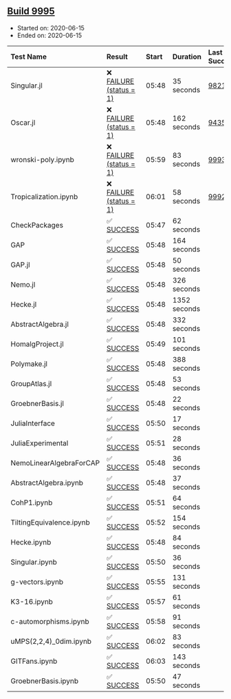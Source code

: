 ## [Build 9995](https://oscarci.mathematik.uni-kl.de/job/oscar/9995/)

* Started on: 2020-06-15
* Ended on: 2020-06-15

| Test Name    | Result | Start | Duration | Last Success | First Failure |
|:-------------|:-------|:------|:---------|:-------------|:--------------|
| Singular.jl | ❌ [FAILURE (status = 1)](https://oscarci.mathematik.uni-kl.de/job/oscar/9995/artifact/logs/build-9995/Singular.jl.log) | 05:48 | 35 seconds | [9821](https://oscarci.mathematik.uni-kl.de/job/oscar/9821/) | [9822](https://oscarci.mathematik.uni-kl.de/job/oscar/9822/) |
| Oscar.jl | ❌ [FAILURE (status = 1)](https://oscarci.mathematik.uni-kl.de/job/oscar/9995/artifact/logs/build-9995/Oscar.jl.log) | 05:48 | 162 seconds | [9435](https://oscarci.mathematik.uni-kl.de/job/oscar/9435/) | [9436](https://oscarci.mathematik.uni-kl.de/job/oscar/9436/) |
| wronski-poly.ipynb | ❌ [FAILURE (status = 1)](https://oscarci.mathematik.uni-kl.de/job/oscar/9995/artifact/logs/build-9995/wronski-poly.ipynb.log) | 05:59 | 83 seconds | [9993](https://oscarci.mathematik.uni-kl.de/job/oscar/9993/) | [9994](https://oscarci.mathematik.uni-kl.de/job/oscar/9994/) |
| Tropicalization.ipynb | ❌ [FAILURE (status = 1)](https://oscarci.mathematik.uni-kl.de/job/oscar/9995/artifact/logs/build-9995/Tropicalization.ipynb.log) | 06:01 | 58 seconds | [9992](https://oscarci.mathematik.uni-kl.de/job/oscar/9992/) | [9993](https://oscarci.mathematik.uni-kl.de/job/oscar/9993/) |
| CheckPackages | ✅ [SUCCESS](https://oscarci.mathematik.uni-kl.de/job/oscar/9995/artifact/logs/build-9995/CheckPackages.log) | 05:47 | 62 seconds |  |  |
| GAP | ✅ [SUCCESS](https://oscarci.mathematik.uni-kl.de/job/oscar/9995/artifact/logs/build-9995/GAP.log) | 05:48 | 164 seconds |  |  |
| GAP.jl | ✅ [SUCCESS](https://oscarci.mathematik.uni-kl.de/job/oscar/9995/artifact/logs/build-9995/GAP.jl.log) | 05:48 | 50 seconds |  |  |
| Nemo.jl | ✅ [SUCCESS](https://oscarci.mathematik.uni-kl.de/job/oscar/9995/artifact/logs/build-9995/Nemo.jl.log) | 05:48 | 326 seconds |  |  |
| Hecke.jl | ✅ [SUCCESS](https://oscarci.mathematik.uni-kl.de/job/oscar/9995/artifact/logs/build-9995/Hecke.jl.log) | 05:48 | 1352 seconds |  |  |
| AbstractAlgebra.jl | ✅ [SUCCESS](https://oscarci.mathematik.uni-kl.de/job/oscar/9995/artifact/logs/build-9995/AbstractAlgebra.jl.log) | 05:48 | 332 seconds |  |  |
| HomalgProject.jl | ✅ [SUCCESS](https://oscarci.mathematik.uni-kl.de/job/oscar/9995/artifact/logs/build-9995/HomalgProject.jl.log) | 05:49 | 101 seconds |  |  |
| Polymake.jl | ✅ [SUCCESS](https://oscarci.mathematik.uni-kl.de/job/oscar/9995/artifact/logs/build-9995/Polymake.jl.log) | 05:48 | 388 seconds |  |  |
| GroupAtlas.jl | ✅ [SUCCESS](https://oscarci.mathematik.uni-kl.de/job/oscar/9995/artifact/logs/build-9995/GroupAtlas.jl.log) | 05:48 | 53 seconds |  |  |
| GroebnerBasis.jl | ✅ [SUCCESS](https://oscarci.mathematik.uni-kl.de/job/oscar/9995/artifact/logs/build-9995/GroebnerBasis.jl.log) | 05:48 | 22 seconds |  |  |
| JuliaInterface | ✅ [SUCCESS](https://oscarci.mathematik.uni-kl.de/job/oscar/9995/artifact/logs/build-9995/JuliaInterface.log) | 05:50 | 17 seconds |  |  |
| JuliaExperimental | ✅ [SUCCESS](https://oscarci.mathematik.uni-kl.de/job/oscar/9995/artifact/logs/build-9995/JuliaExperimental.log) | 05:51 | 28 seconds |  |  |
| NemoLinearAlgebraForCAP | ✅ [SUCCESS](https://oscarci.mathematik.uni-kl.de/job/oscar/9995/artifact/logs/build-9995/NemoLinearAlgebraForCAP.log) | 05:48 | 36 seconds |  |  |
| AbstractAlgebra.ipynb | ✅ [SUCCESS](https://oscarci.mathematik.uni-kl.de/job/oscar/9995/artifact/logs/build-9995/AbstractAlgebra.ipynb.log) | 05:48 | 37 seconds |  |  |
| CohP1.ipynb | ✅ [SUCCESS](https://oscarci.mathematik.uni-kl.de/job/oscar/9995/artifact/logs/build-9995/CohP1.ipynb.log) | 05:51 | 64 seconds |  |  |
| TiltingEquivalence.ipynb | ✅ [SUCCESS](https://oscarci.mathematik.uni-kl.de/job/oscar/9995/artifact/logs/build-9995/TiltingEquivalence.ipynb.log) | 05:52 | 154 seconds |  |  |
| Hecke.ipynb | ✅ [SUCCESS](https://oscarci.mathematik.uni-kl.de/job/oscar/9995/artifact/logs/build-9995/Hecke.ipynb.log) | 05:48 | 84 seconds |  |  |
| Singular.ipynb | ✅ [SUCCESS](https://oscarci.mathematik.uni-kl.de/job/oscar/9995/artifact/logs/build-9995/Singular.ipynb.log) | 05:50 | 36 seconds |  |  |
| g-vectors.ipynb | ✅ [SUCCESS](https://oscarci.mathematik.uni-kl.de/job/oscar/9995/artifact/logs/build-9995/g-vectors.ipynb.log) | 05:55 | 131 seconds |  |  |
| K3-16.ipynb | ✅ [SUCCESS](https://oscarci.mathematik.uni-kl.de/job/oscar/9995/artifact/logs/build-9995/K3-16.ipynb.log) | 05:57 | 61 seconds |  |  |
| c-automorphisms.ipynb | ✅ [SUCCESS](https://oscarci.mathematik.uni-kl.de/job/oscar/9995/artifact/logs/build-9995/c-automorphisms.ipynb.log) | 05:58 | 91 seconds |  |  |
| uMPS(2,2,4)_0dim.ipynb | ✅ [SUCCESS](https://oscarci.mathematik.uni-kl.de/job/oscar/9995/artifact/logs/build-9995/uMPS-2-2-4-_0dim.ipynb.log) | 06:02 | 83 seconds |  |  |
| GITFans.ipynb | ✅ [SUCCESS](https://oscarci.mathematik.uni-kl.de/job/oscar/9995/artifact/logs/build-9995/GITFans.ipynb.log) | 06:03 | 143 seconds |  |  |
| GroebnerBasis.ipynb | ✅ [SUCCESS](https://oscarci.mathematik.uni-kl.de/job/oscar/9995/artifact/logs/build-9995/GroebnerBasis.ipynb.log) | 05:50 | 47 seconds |  |  |
